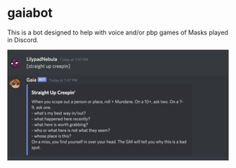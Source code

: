 # gaiabot

This is a bot designed to help with voice and/or pbp games of Masks played in Discord.

![Example of use](images/example.png)

